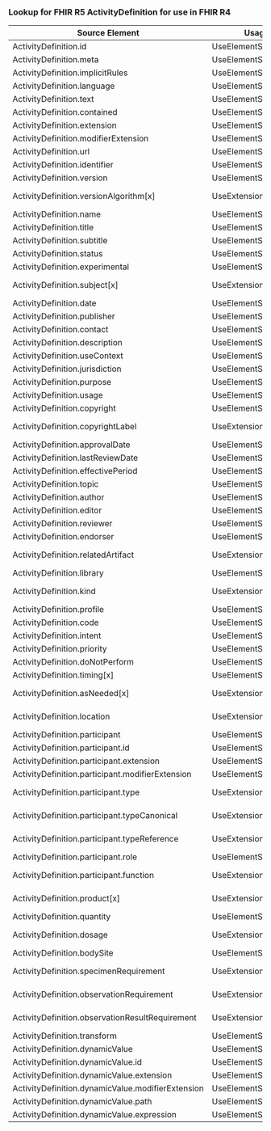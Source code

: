 ### Lookup for FHIR R5 ActivityDefinition for use in FHIR R4

| Source Element | Usage | Target |
| -------------- | ----- | ------ |
| ActivityDefinition.id | UseElementSameName | ActivityDefinition.id |
| ActivityDefinition.meta | UseElementSameName | ActivityDefinition.meta |
| ActivityDefinition.implicitRules | UseElementSameName | ActivityDefinition.implicitRules |
| ActivityDefinition.language | UseElementSameName | ActivityDefinition.language |
| ActivityDefinition.text | UseElementSameName | ActivityDefinition.text |
| ActivityDefinition.contained | UseElementSameName | ActivityDefinition.contained |
| ActivityDefinition.extension | UseElementSameName | ActivityDefinition.extension |
| ActivityDefinition.modifierExtension | UseElementSameName | ActivityDefinition.modifierExtension |
| ActivityDefinition.url | UseElementSameName | ActivityDefinition.url |
| ActivityDefinition.identifier | UseElementSameName | ActivityDefinition.identifier |
| ActivityDefinition.version | UseElementSameName | ActivityDefinition.version |
| ActivityDefinition.versionAlgorithm[x] | UseExtension | http://hl7.org/fhir/5.0/StructureDefinition/extension-ActivityDefinition.versionAlgorithm |
| ActivityDefinition.name | UseElementSameName | ActivityDefinition.name |
| ActivityDefinition.title | UseElementSameName | ActivityDefinition.title |
| ActivityDefinition.subtitle | UseElementSameName | ActivityDefinition.subtitle |
| ActivityDefinition.status | UseElementSameName | ActivityDefinition.status |
| ActivityDefinition.experimental | UseElementSameName | ActivityDefinition.experimental |
| ActivityDefinition.subject[x] | UseExtension | http://hl7.org/fhir/5.0/StructureDefinition/extension-ActivityDefinition.subject |
| ActivityDefinition.date | UseElementSameName | ActivityDefinition.date |
| ActivityDefinition.publisher | UseElementSameName | ActivityDefinition.publisher |
| ActivityDefinition.contact | UseElementSameName | ActivityDefinition.contact |
| ActivityDefinition.description | UseElementSameName | ActivityDefinition.description |
| ActivityDefinition.useContext | UseElementSameName | ActivityDefinition.useContext |
| ActivityDefinition.jurisdiction | UseElementSameName | ActivityDefinition.jurisdiction |
| ActivityDefinition.purpose | UseElementSameName | ActivityDefinition.purpose |
| ActivityDefinition.usage | UseElementSameName | ActivityDefinition.usage |
| ActivityDefinition.copyright | UseElementSameName | ActivityDefinition.copyright |
| ActivityDefinition.copyrightLabel | UseExtension | http://hl7.org/fhir/5.0/StructureDefinition/extension-ActivityDefinition.copyrightLabel |
| ActivityDefinition.approvalDate | UseElementSameName | ActivityDefinition.approvalDate |
| ActivityDefinition.lastReviewDate | UseElementSameName | ActivityDefinition.lastReviewDate |
| ActivityDefinition.effectivePeriod | UseElementSameName | ActivityDefinition.effectivePeriod |
| ActivityDefinition.topic | UseElementSameName | ActivityDefinition.topic |
| ActivityDefinition.author | UseElementSameName | ActivityDefinition.author |
| ActivityDefinition.editor | UseElementSameName | ActivityDefinition.editor |
| ActivityDefinition.reviewer | UseElementSameName | ActivityDefinition.reviewer |
| ActivityDefinition.endorser | UseElementSameName | ActivityDefinition.endorser |
| ActivityDefinition.relatedArtifact | UseExtension | http://hl7.org/fhir/5.0/StructureDefinition/extension-ActivityDefinition.relatedArtifact |
| ActivityDefinition.library | UseElementSameName | ActivityDefinition.library |
| ActivityDefinition.kind | UseExtension | http://hl7.org/fhir/5.0/StructureDefinition/extension-ActivityDefinition.kind |
| ActivityDefinition.profile | UseElementSameName | ActivityDefinition.profile |
| ActivityDefinition.code | UseElementSameName | ActivityDefinition.code |
| ActivityDefinition.intent | UseElementSameName | ActivityDefinition.intent |
| ActivityDefinition.priority | UseElementSameName | ActivityDefinition.priority |
| ActivityDefinition.doNotPerform | UseElementSameName | ActivityDefinition.doNotPerform |
| ActivityDefinition.timing[x] | UseElementSameName | ActivityDefinition.timing[x] |
| ActivityDefinition.asNeeded[x] | UseExtension | http://hl7.org/fhir/5.0/StructureDefinition/extension-ActivityDefinition.asNeeded |
| ActivityDefinition.location | UseExtension | http://hl7.org/fhir/5.0/StructureDefinition/extension-ActivityDefinition.location |
| ActivityDefinition.participant | UseElementSameName | ActivityDefinition.participant |
| ActivityDefinition.participant.id | UseElementSameName | ActivityDefinition.participant.id |
| ActivityDefinition.participant.extension | UseElementSameName | ActivityDefinition.participant.extension |
| ActivityDefinition.participant.modifierExtension | UseElementSameName | ActivityDefinition.participant.modifierExtension |
| ActivityDefinition.participant.type | UseExtension | http://hl7.org/fhir/5.0/StructureDefinition/extension-ActivityDefinition.participant.type |
| ActivityDefinition.participant.typeCanonical | UseExtension | http://hl7.org/fhir/5.0/StructureDefinition/extension-ActivityDefinition.participant.typeCanonical |
| ActivityDefinition.participant.typeReference | UseExtension | http://hl7.org/fhir/5.0/StructureDefinition/extension-ActivityDefinition.participant.typeReference |
| ActivityDefinition.participant.role | UseElementSameName | ActivityDefinition.participant.role |
| ActivityDefinition.participant.function | UseExtension | http://hl7.org/fhir/5.0/StructureDefinition/extension-ActivityDefinition.participant.function |
| ActivityDefinition.product[x] | UseExtension | http://hl7.org/fhir/5.0/StructureDefinition/extension-ActivityDefinition.product |
| ActivityDefinition.quantity | UseElementSameName | ActivityDefinition.quantity |
| ActivityDefinition.dosage | UseExtension | http://hl7.org/fhir/5.0/StructureDefinition/extension-ActivityDefinition.dosage |
| ActivityDefinition.bodySite | UseElementSameName | ActivityDefinition.bodySite |
| ActivityDefinition.specimenRequirement | UseExtension | http://hl7.org/fhir/5.0/StructureDefinition/extension-ActivityDefinition.specimenRequirement |
| ActivityDefinition.observationRequirement | UseExtension | http://hl7.org/fhir/5.0/StructureDefinition/extension-ActivityDefinition.observationRequirement |
| ActivityDefinition.observationResultRequirement | UseExtension | http://hl7.org/fhir/5.0/StructureDefinition/extension-ActivityDefinition.observationResultRequirement |
| ActivityDefinition.transform | UseElementSameName | ActivityDefinition.transform |
| ActivityDefinition.dynamicValue | UseElementSameName | ActivityDefinition.dynamicValue |
| ActivityDefinition.dynamicValue.id | UseElementSameName | ActivityDefinition.dynamicValue.id |
| ActivityDefinition.dynamicValue.extension | UseElementSameName | ActivityDefinition.dynamicValue.extension |
| ActivityDefinition.dynamicValue.modifierExtension | UseElementSameName | ActivityDefinition.dynamicValue.modifierExtension |
| ActivityDefinition.dynamicValue.path | UseElementSameName | ActivityDefinition.dynamicValue.path |
| ActivityDefinition.dynamicValue.expression | UseElementSameName | ActivityDefinition.dynamicValue.expression |
